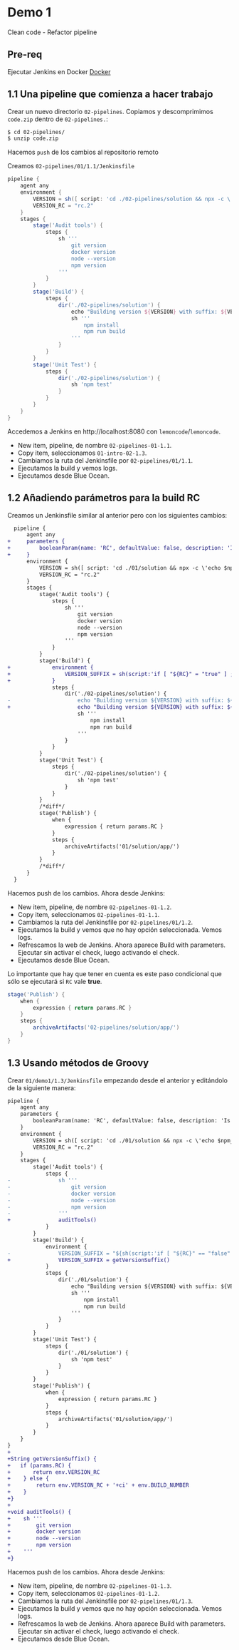 # Demo 1

Clean code - Refactor pipeline

## Pre-req

Ejecutar Jenkins en Docker [Docker](https://www.docker.com/products/docker-desktop)

## 1.1 Una pipeline que comienza a hacer trabajo

Crear un nuevo directorio `02-pipelines`. Copiamos y descomprimimos `code.zip` dentro de `02-pipelines.`:

```bash
$ cd 02-pipelines/
$ unzip code.zip
```

Hacemos `push` de los cambios al repositorio remoto

Creamos `02-pipelines/01/1.1/Jenkinsfile`

```groovy
pipeline {
    agent any
    environment {
        VERSION = sh([ script: 'cd ./02-pipelines/solution && npx -c \'echo $npm_package_version\'', returnStdout: true ]).trim()
        VERSION_RC = "rc.2"
    }
    stages {
        stage('Audit tools') {
            steps {
                sh '''
                    git version
                    docker version
                    node --version
                    npm version
                '''
            }
        }
        stage('Build') {
            steps {
                dir('./02-pipelines/solution') {
                    echo "Building version ${VERSION} with suffix: ${VERSION_RC}"
                    sh '''
                        npm install
                        npm run build
                    '''
                }
            }
        }
        stage('Unit Test') {
            steps {
                dir('./02-pipelines/solution') {
                    sh 'npm test'
                }
            }
        }
    }
}
```

Accedemos a Jenkins en http://localhost:8080 con `lemoncode`/`lemoncode`.

- New item, pipeline, de nombre `02-pipelines-01-1.1`.
- Copy item, seleccionamos `01-intro-02-1.3`.
- Cambiamos la ruta del Jenkinsfile por `02-pipelines/01/1.1`.
- Ejecutamos la build y vemos logs.
- Ejecutamos desde Blue Ocean.

## 1.2 Añadiendo parámetros para la build RC

Creamos un Jenkinsfile similar al anterior pero con los siguientes cambios:

```diff
  pipeline {
      agent any
+     parameters {
+         booleanParam(name: 'RC', defaultValue: false, description: 'Is this a Release Candidate?')
+     }
      environment {
          VERSION = sh([ script: 'cd ./01/solution && npx -c \'echo $npm_package_version\'', returnStdout: true ]).trim()
          VERSION_RC = "rc.2"
      }
      stages {
          stage('Audit tools') {
              steps {
                  sh '''
                      git version
                      docker version
                      node --version
                      npm version
                  '''
              }
          }
          stage('Build') {
+             environment {
+                 VERSION_SUFFIX = sh(script:'if [ "${RC}" = "true" ] ; then echo -n "${VERSION_RC}+ci.${BUILD_NUMBER}"; else echo -n "${VERSION_RC}"; fi', returnStdout: true)
+             }
              steps {
                  dir('./02-pipelines/solution') {
-                     echo "Building version ${VERSION} with suffix: ${VERSION_RC}"
+                     echo "Building version ${VERSION} with suffix: ${VERSION_SUFFIX}"
                      sh '''
                          npm install
                          npm run build
                      '''
                  }
              }
          }
          stage('Unit Test') {
              steps {
                  dir('./02-pipelines/solution') {
                      sh 'npm test'
                  }
              }
          }
          /*diff*/
          stage('Publish') {
              when {
                  expression { return params.RC }
              }
              steps {
                  archiveArtifacts('01/solution/app/')
              }
          }
          /*diff*/
      }
  }
```

Hacemos push de los cambios. Ahora desde Jenkins:

- New item, pipeline, de nombre `02-pipelines-01-1.2`.
- Copy item, seleccionamos `02-pipelines-01-1.1`.
- Cambiamos la ruta del Jenkinsfile por `02-pipelines/01/1.2`.
- Ejecutamos la build y vemos que no hay opción seleccionada. Vemos logs.
- Refrescamos la web de Jenkins. Ahora aparece Build with parameters. Ejecutar sin activar el check, luego activando el check.
- Ejecutamos desde Blue Ocean.

Lo importante que hay que tener en cuenta es este paso condicional que sólo se ejecutará si `RC` vale **true**.

```groovy
stage('Publish') {
    when {
        expression { return params.RC }
    }
    steps {
        archiveArtifacts('02-pipelines/solution/app/')
    }
}
```

## 1.3 Usando métodos de Groovy

Crear `01/demo1/1.3/Jenkinsfile` empezando desde el anterior y editándolo de la siguiente manera:

```diff
pipeline {
    agent any
    parameters {
        booleanParam(name: 'RC', defaultValue: false, description: 'Is this a Release Candidate?')
    }
    environment {
        VERSION = sh([ script: 'cd ./01/solution && npx -c \'echo $npm_package_version\'', returnStdout: true ]).trim()
        VERSION_RC = "rc.2"
    }
    stages {
        stage('Audit tools') {
            steps {
-               sh '''
-                   git version
-                   docker version
-                   node --version
-                   npm version
-               '''
+               auditTools()
            }
        }
        stage('Build') {
            environment {
-               VERSION_SUFFIX = "${sh(script:'if [ "${RC}" == "false" ] ; then echo -n "${VERSION_RC}+ci.${BUILD_NUMBER}"; else echo -n "${VERSION_RC}"; fi', returnStdout: true)}"
+               VERSION_SUFFIX = getVersionSuffix()
            }
            steps {
                dir('./01/solution') {
                    echo "Building version ${VERSION} with suffix: ${VERSION_SUFFIX}"
                    sh '''
                        npm install
                        npm run build
                    '''
                }
            }
        }
        stage('Unit Test') {
            steps {
                dir('./01/solution') {
                    sh 'npm test'
                }
            }
        }
        stage('Publish') {
            when {
                expression { return params.RC }
            }
            steps {
                archiveArtifacts('01/solution/app/')
            }
        }
    }
}
+
+String getVersionSuffix() {
+   if (params.RC) {
+       return env.VERSION_RC
+    } else {
+        return env.VERSION_RC + '+ci' + env.BUILD_NUMBER
+    }
+}
+
+void auditTools() {
+    sh '''
+        git version
+        docker version
+        node --version
+        npm version
+    '''
+}
```

Hacemos push de los cambios. Ahora desde Jenkins:

- New item, pipeline, de nombre `02-pipelines-01-1.3`.
- Copy item, seleccionamos `02-pipelines-01-1.2`.
- Cambiamos la ruta del Jenkinsfile por `02-pipelines/01/1.3`.
- Ejecutamos la build y vemos que no hay opción seleccionada. Vemos logs.
- Refrescamos la web de Jenkins. Ahora aparece Build with parameters. Ejecutar sin activar el check, luego activando el check.
- Ejecutamos desde Blue Ocean.
